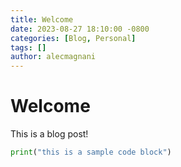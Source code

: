 ```yaml
---
title: Welcome
date: 2023-08-27 18:10:00 -0800
categories: [Blog, Personal]
tags: []
author: alecmagnani
---
```

# Welcome

This is a blog post!

```python
print("this is a sample code block")
```
